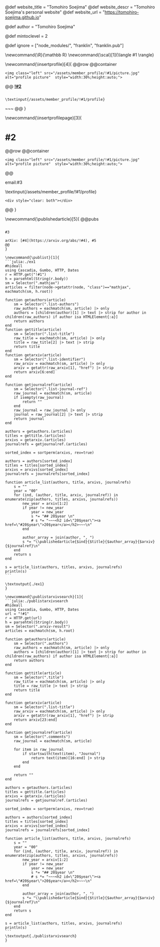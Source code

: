 <!--
Add here global page variables to use throughout your
website.
The website_* must be defined for the RSS to work
-->
@def website_title = "Tomohiro Soejima"
@def website_descr = "Tomohiro Soejima's personal website"
@def website_url   = "https://tomohiro-soejima.github.io"

@def author = "Tomohiro Soejima"

@def mintoclevel = 2

<!--
Add here files or directories that should be ignored by Franklin, otherwise
these files might be copied and, if markdown, processed by Franklin which
you might not want. Indicate directories by ending the name with a `/`.
-->
@def ignore = ["node_modules/", "franklin", "franklin.pub"]

<!--
Add here global latex commands to use throughout your
pages. It can be math commands but does not need to be.
For instance:
* \newcommand{\phrase}{This is a long phrase to copy.}
-->
\newcommand{\R}{\mathbb R}
\newcommand{\scal}[1]{\langle #1 \rangle}


\newcommand{\insertprofile}[4]{
@@row
@@container
~~~
<img class="left" src="/assets/member_profile/!#1/picture.jpg" alt="profile picture"  style="width:30%;height:auto;">
~~~
@@
[**!#2**](!#3)
~~~<br>~~~email:#4

\textinput{/assets/member_profile/!#1/profile}
~~~
<div style="clear: both"></div>
~~~
@@
}

\newcommand{\insertprofilepage}[3]{

# #2
@@row
@@container
~~~
<img class="left" src="/assets/member_profile/!#1/picture.jpg" alt="profile picture"  style="width:30%;height:auto;">
~~~
@@

email:#3

\textinput{/assets/member_profile/!#1/profile}
~~~
<div style="clear: both"></div>
~~~
@@
}

\newcommand{\publishedarticle}[5]{
@@pubs
~~~#1~~~. **!#2**

#3

arXiv: [#4](https://arxiv.org/abs/!#4), #5
@@
}

\newcommand{\publist}[1]{
```julia:./ex1
#hideall
using Cascadia, Gumbo, HTTP, Dates
r = HTTP.get("!#1")
h = parsehtml(String(r.body))
sm = Selector(".mathjax")
articles = filter(node->getattr(node, "class")=="mathjax", eachmatch(sm, h.root))

function getauthors(article)
    sm = Selector(".list-authors")
    raw_authors = eachmatch(sm, article) |> only
    authors = [children(author)[1] |> text |> strip for author in children(raw_authors) if author isa HTMLElement{:a}]
    return authors
end
function gettitle(article)
    sm = Selector(".list-title")
    raw_title = eachmatch(sm, article) |> only
    title = raw_title[2] |> text |> strip
    return title
end
function getarxiv(article)
    sm = Selector(".list-identifier")
    raw_arxiv = eachmatch(sm, article) |> only
    arxiv = getattr(raw_arxiv[1], "href") |> strip
    return arxiv[6:end]
end

function getjournalref(article)
    sm = Selector(".list-journal-ref")
    raw_journal = eachmatch(sm, article)
    if isempty(raw_journal)
        return ""
    end
    raw_journal = raw_journal |> only
    journal = raw_journal[2] |> text |> strip
    return journal
end

authors = getauthors.(articles)
titles = gettitle.(articles)
arxivs = getarxiv.(articles)
journalrefs = getjournalref.(articles)

sorted_index = sortperm(arxivs, rev=true)

authors = authors[sorted_index]
titles = titles[sorted_index]
arxivs = arxivs[sorted_index]
journalrefs = journalrefs[sorted_index]

function article_list(authors, title, arxivs, journalrefs)
    s = ""
    year = "00"
    for (ind, (author, title, arxiv, journalref)) in enumerate(zip(authors, titles, arxivs, journalrefs))
        new_year = arxiv[1:2]
        if year != new_year
            year = new_year
            s *= "## 20$year \n"
            # s *= "~~~<h2 id=\"20$year\"><a href=\"#20$year\">20$year</a></h2>~~~\n"
        end

        author_array = join(author, ", ")
        s *= "\\publishedarticle{$ind}{$title}{$author_array}{$arxiv}{$journalref}\n"
    end
    return s
end

s = article_list(authors, titles, arxivs, journalrefs)
println(s)
```

\textoutput{./ex1}
}

\newcommand{\publistarxivsearch}[1]{
```julia:./publistarxivsearch
#hideall
using Cascadia, Gumbo, HTTP, Dates
url = "!#1"
r = HTTP.get(url)
h = parsehtml(String(r.body))
sm = Selector(".arxiv-result")
articles = eachmatch(sm, h.root)

function getauthors(article)
    sm = Selector(".authors")
    raw_authors = eachmatch(sm, article) |> only
    authors = [children(author)[1] |> text |> strip for author in children(raw_authors) if author isa HTMLElement{:a}]
    return authors
end

function gettitle(article)
    sm = Selector(".title")
    raw_title = eachmatch(sm, article) |> only
    title = raw_title |> text |> strip
    return title
end

function getarxiv(article)
    sm = Selector(".list-title")
    raw_arxiv = eachmatch(sm, article) |> only
    arxiv = getattr(raw_arxiv[1], "href") |> strip
    return arxiv[23:end]
end

function getjournalref(article)
    sm = Selector(".comments")
    raw_journal = eachmatch(sm, article)

    for item in raw_journal
        if startswith(text(item), "Journal")
            return text(item)[16:end] |> strip
        end
    end

    return ""
end

authors = getauthors.(articles)
titles = gettitle.(articles)
arxivs = getarxiv.(articles)
journalrefs = getjournalref.(articles)

sorted_index = sortperm(arxivs, rev=true)

authors = authors[sorted_index]
titles = titles[sorted_index]
arxivs = arxivs[sorted_index]
journalrefs = journalrefs[sorted_index]

function article_list(authors, title, arxivs, journalrefs)
    s = ""
    year = "00"
    for (ind, (author, title, arxiv, journalref)) in enumerate(zip(authors, titles, arxivs, journalrefs))
        new_year = arxiv[1:2]
        if year != new_year
            year = new_year
            s *= "## 20$year \n"
            # s *= "~~~<h2 id=\"20$year\"><a href=\"#20$year\">20$year</a></h2>~~~\n"
        end

        author_array = join(author, ", ")
        s *= "\\publishedarticle{$ind}{$title}{$author_array}{$arxiv}{$journalref}\n"
    end
    return s
end

s = article_list(authors, titles, arxivs, journalrefs)
println(s)
```
\textoutput{./publistarxivsearch}
}